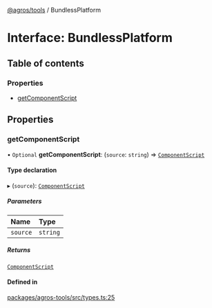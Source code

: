 [@agros/tools](../index.md) / BundlessPlatform

# Interface: BundlessPlatform

## Table of contents

### Properties

- [getComponentScript](BundlessPlatform.md#getcomponentscript)

## Properties

### <a id="getcomponentscript" name="getcomponentscript"></a> getComponentScript

• `Optional` **getComponentScript**: (`source`: `string`) => [`ComponentScript`](ComponentScript.md)

#### Type declaration

▸ (`source`): [`ComponentScript`](ComponentScript.md)

##### Parameters

| Name | Type |
| :------ | :------ |
| `source` | `string` |

##### Returns

[`ComponentScript`](ComponentScript.md)

#### Defined in

[packages/agros-tools/src/types.ts:25](https://github.com/agrosjs/agros/blob/e06f80b/packages/agros-tools/src/types.ts#L25)
